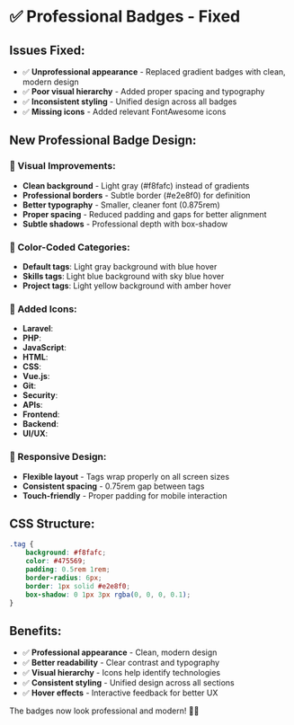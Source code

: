 # ✅ Professional Badges - Fixed

## Issues Fixed:
- ✅ **Unprofessional appearance** - Replaced gradient badges with clean, modern design
- ✅ **Poor visual hierarchy** - Added proper spacing and typography
- ✅ **Inconsistent styling** - Unified design across all badges
- ✅ **Missing icons** - Added relevant FontAwesome icons

## New Professional Badge Design:

### 🎨 Visual Improvements:
- **Clean background** - Light gray (#f8fafc) instead of gradients
- **Professional borders** - Subtle border (#e2e8f0) for definition
- **Better typography** - Smaller, cleaner font (0.875rem)
- **Proper spacing** - Reduced padding and gaps for better alignment
- **Subtle shadows** - Professional depth with box-shadow

### 🎯 Color-Coded Categories:
- **Default tags**: Light gray background with blue hover
- **Skills tags**: Light blue background with sky blue hover
- **Project tags**: Light yellow background with amber hover

### 🔧 Added Icons:
- **Laravel**: <i class="fab fa-laravel"></i>
- **PHP**: <i class="fab fa-php"></i>
- **JavaScript**: <i class="fab fa-js-square"></i>
- **HTML**: <i class="fab fa-html5"></i>
- **CSS**: <i class="fab fa-css3-alt"></i>
- **Vue.js**: <i class="fab fa-vuejs"></i>
- **Git**: <i class="fab fa-git-alt"></i>
- **Security**: <i class="fas fa-shield-alt"></i>
- **APIs**: <i class="fas fa-code"></i>
- **Frontend**: <i class="fas fa-paint-brush"></i>
- **Backend**: <i class="fas fa-server"></i>
- **UI/UX**: <i class="fas fa-user-cog"></i>

### 📱 Responsive Design:
- **Flexible layout** - Tags wrap properly on all screen sizes
- **Consistent spacing** - 0.75rem gap between tags
- **Touch-friendly** - Proper padding for mobile interaction

## CSS Structure:
```css
.tag {
    background: #f8fafc;
    color: #475569;
    padding: 0.5rem 1rem;
    border-radius: 6px;
    border: 1px solid #e2e8f0;
    box-shadow: 0 1px 3px rgba(0, 0, 0, 0.1);
}
```

## Benefits:
- ✅ **Professional appearance** - Clean, modern design
- ✅ **Better readability** - Clear contrast and typography
- ✅ **Visual hierarchy** - Icons help identify technologies
- ✅ **Consistent styling** - Unified design across all sections
- ✅ **Hover effects** - Interactive feedback for better UX

The badges now look professional and modern! 🚀✨
